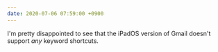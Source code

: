 ```yaml
---
date: 2020-07-06 07:59:00 +0900
---
```


I'm pretty disappointed to see that the iPadOS version of Gmail doesn't support _any_ keyword shortcuts.
